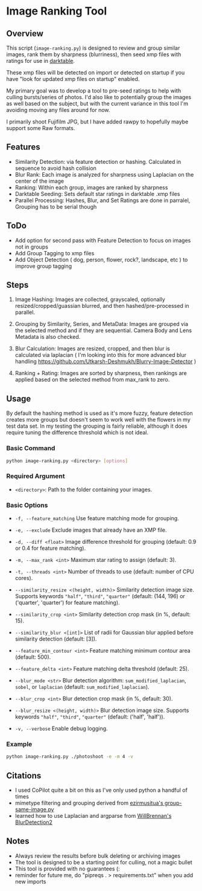 # Image Ranking Tool


## Overview

This script (`image-ranking.py`) is designed to review and group similar images, rank them by sharpness (blurriness), then seed xmp files with ratings for use in [darktable](https://www.darktable.org/).

These xmp files will be detected on import or detected on startup if you have "look for updated xmp files on startup" enabled.

My primary goal was to develop a tool to pre-seed ratings to help with culling bursts/series of photos. I'd also like to potentially group the images as well based on the subject, but with the current variance in this tool I'm avoiding moving any files around for now.

I primarily shoot Fujifilm JPG, but I have added rawpy to hopefully maybe support some Raw formats.

## Features

- Similarity Detection: via feature detection or hashing. Calculated in sequence to avoid hash collision
- Blur Rank: Each image is analyzed for sharpness using Laplacian on the center of the image
- Ranking: Within each group, images are ranked by sharpness
- Darktable Seeding: Sets default star ratings in darktable .xmp files
- Parallel Processing: Hashes, Blur, and Set Ratings are done in parralel, Grouping has to be serial though

## ToDo

- Add option for second pass with Feature Detection to focus on images not in groups
- Add Group Tagging to xmp files
- Add Object Detection ( dog, person, flower, rock?, landscape, etc ) to improve group tagging


## Steps

1. Image Hashing:
   Images are collected, grayscaled, optionally resized/cropped/guassian blurred, and then hashed/pre-processed in parallel.

2. Grouping by Similarity, Series, and MetaData:
   Images are grouped via the selected method and if they are sequential. Camera Body and Lens Metadata is also checked.

3. Blur Calculation:
   Images are resized, cropped, and then blur is calculated via laplacian ( I'm looking into this for more advanced blur handling https://github.com/Utkarsh-Deshmukh/Blurry-Image-Detector )

4. Ranking + Rating:
   Images are sorted by sharpness, then rankings are applied based on the selected method from max_rank to zero.


## Usage

By default the hashing method is used as it's more fuzzy, feature detection creates more groups but doesn't seem to work well with the flowers in my test data set. In my testing the grouping is fairly reliable, although it does require tuning the difference threshold which is not ideal.


### Basic Command

```sh
python image-ranking.py <directory> [options]
```

### Required Argument

- `<directory>`: Path to the folder containing your images.

### Basic Options

- `-f, --feature_matching`
  Use feature matching mode for grouping.

- `-e, --exclude`
  Exclude images that already have an XMP file.

- `-d, --diff <float>`
  Image difference threshold for grouping (default: 0.9 or 0.4 for feature matching).

- `-m, --max_rank <int>`
  Maximum star rating to assign (default: 3).

- `-t, --threads <int>`
  Number of threads to use (default: number of CPU cores).

- `--similarity_resize <(height, width)>`
  Similarity detection image size. Supports keywords `"half"`, `"third"`, `"quarter"` (default: (144, 196) or ('quarter', 'quarter') for feature matching).

- `--similarity_crop <int>`
  Similarity detection crop mask (in %, default: 15).

- `--similarity_blur <[int]>`
  List of radii for Gaussian blur applied before similarity detection (default: [3]).

- `--feature_min_contour <int>`
  Feature matching minimum contour area (default: 500).

- `--feature_delta <int>`
  Feature matching delta threshold (default: 25).

- `--blur_mode <str>`
  Blur detection algorithm: `sum_modified_laplacian`, `sobel`, or `laplacian` (default: `sum_modified_laplacian`).

- `--blur_crop <int>`
  Blur detection crop mask (in %, default: 30).

- `--blur_resize <(height, width)>`
  Blur detection image size. Supports keywords `"half"`, `"third"`, `"quarter"` (default: ('half', 'half')).

- `-v, --verbose`
  Enable debug logging.

### Example

```sh
python image-ranking.py ./photoshoot -e -m 4 -v
```

## Citations

- I used CoPilot quite a bit on this as I've only used python a handful of times
- mimetype filtering and grouping derived from [ezirmusitua's group-same-image.py](https://gist.github.com/ezirmusitua/1aa47567ad4ebd5679f9e3df09585e17)
- learned how to use Laplacian and argparse from [WillBrennan's BlurDetection2](https://github.com/WillBrennan/BlurDetection2/tree/master)


## Notes

- Always review the results before bulk deleting or archiving images
- The tool is designed to be a starting point for culling, not a magic bullet
- This tool is provided with no guarantees (:
- reminder for future me, do "pipreqs . > requirements.txt" when you add new imports